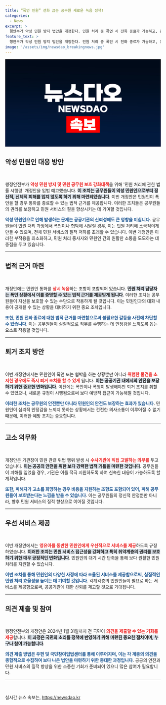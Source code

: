 ```yaml
---
title: “폭언 민원” 전화 끊는 공무원 새로운 녹음 정책!
categories:
  - News
excerpt: >
  행안부가 악성 민원 방지 법안을 개정한다. 민원 처리 중 폭언 시 전화 종료가 가능하고, 흉기 소지 시 즉시 퇴거 조치된다. 공무원 보호를 위한 이 제도는 7세 이하 자녀 동반 민원인에게 우선 서비스를 제공한다.
feature_text: >
  행안부가 악성 민원 방지 법안을 개정한다. 민원 처리 중 폭언 시 전화 종료가 가능하고, 흉기 소지 시 즉시 퇴거 조치된다. 공무원 보호를 위한 이 제도는 7세 이하 자녀 동반 민원인에게 우선 서비스를 제공한다.
image: '/assets/img/newsdao_breakingnews.jpg'
---
```


<p><img src="/assets/img/newsdao_breakingnews.jpg" alt="koreaapp 속보" /></p>

<h2 data-ke-size="size26">악성 민원인 대응 방안</h2>

<p data-ke-size="size16">&nbsp;</p>

<p>행정안전부가 <b><span style="color: #ee2323;">악성 민원 방지 및 민원 공무원 보호 강화대책</span></b>을 위해 '민원 처리에 관한 법률 시행령' 개정안을 입법 예고했습니다. <b><span style="background-color: #21538527;">이 조치는 공무원들이 악성 민원인으로부터 정신적, 신체적 피해를 입지 않도록 하기 위해 마련되었습니다</span></b>. 이번 개정안은 민원인이 폭언을 할 경우 통화를 종료할 수 있는 법적 근거를 제공합니다. 이러한 조치들은 공무원들의 권리를 보장하고 민원 서비스의 질을 향상시키는 데 기여할 것입니다.</p>

<p><b><span style="color: #1a5490;">악성 민원인으로 인해 발생하는 문제는 공공기관의 신뢰성에도 큰 영향을 미칩니다</span></b>. 공무원들이 민원 처리 과정에서 폭언이나 협박에 시달릴 경우, 이는 민원 처리에 소극적이게 만들 수 있으며, 전체 민원 서비스의 질적 저하를 초래할 수 있습니다. 이번 개정안은 이러한 부작용을 최소화하고, 민원 처리 종사자와 민원인 간의 원활한 소통을 도모하는 데 중점을 두고 있습니다.</p>

<hr>

<h2 data-ke-size="size26">법적 근거 마련</h2>

<p data-ke-size="size16">&nbsp;</p>

<p>개정안에는 민원인 통화를 <b><span style="color: #ee2323;">상시 녹음</span></b>하는 조항이 포함되어 있습니다. <b><span style="background-color: #21538527;">민원 처리 담당자는 폭언 상황에서 이를 증명할 수 있는 법적 근거를 제공받게 됩니다</span></b>. 이러한 조치는 공무원들이 자신을 보호할 수 있는 수단으로 작용하게 될 것입니다. 이는 민원인과의 대화 내용이 공개될 수 있는 상황을 대비하기 위한 중요 조치입니다.</p>

<p><b><span style="color: #1a5490;">또한, 민원 전화 종료에 대한 법적 근거를 마련함으로써 불필요한 갈등을 사전에 차단할 수 있습니다</span></b>. 이는 공무원들이 실질적으로 직무를 수행하는 데 안정감을 느끼도록 돕는 요소로 작용할 것입니다. </p>

<hr>

<h2 data-ke-size="size26">퇴거 조치 방안</h2>

<p data-ke-size="size16">&nbsp;</p>

<p>이번 개정안에서는 민원인이 폭언 또는 협박을 하는 상황뿐만 아니라 <b><span style="color: #ee2323;">위험한 물건을 소지한 경우에도 즉시 퇴거 조치를 할 수 있게</span></b> 됩니다. <b><span style="background-color: #21538527;">이는 공공기관 내에서의 안전을 보장하기 위한 중요한 변화입니다</span></b>. 이전에는 폭언이나 폭행이 발생해야만 퇴거 조치를 취할 수 있었으나, 새로운 규정이 시행됨으로써 보다 예방적 접근이 가능해질 것입니다.</p>

<p><b><span style="color: #1a5490;">이러한 조치는 공무원의 안전뿐만 아니라 민원인의 안전도 보장하는 효과가 있습니다</span></b>. 민원인이 심리적 안정감을 느끼지 못하는 상황에서는 건전한 의사소통이 이루어질 수 없기 때문에, 이러한 예방 조치는 중요합니다.</p>

<hr>

<h2 data-ke-size="size26">고소 의무화</h2>

<p data-ke-size="size16">&nbsp;</p>

<p>개정안은 기관장이 민원 관련 위법 행위 발생 시 <b><span style="color: #ee2323;">수사기관에 직접 고발하는 의무를</span></b> 두고 있습니다. <b><span style="background-color: #21538527;">이는 공공의 안전을 위한 보다 강력한 법적 기틀을 마련한 것입니다</span></b>. 공무원들이 피해를 입었을 경우, 기관은 이를 적극 지원하도록 하여 신속한 대응이 가능하도록 할 계획입니다.</p>

<p><b><span style="color: #1a5490;">또한, 피해자가 고소를 희망하는 경우 비용을 지원하는 조항도 포함되어 있어, 피해 공무원들이 보호받는다는 느낌을 받을 수 있습니다</span></b>. 이는 공무원들의 정신적 안정뿐만 아니라, 향후 민원 서비스의 질적 향상으로 이어질 것입니다.</p>

<hr>

<h2 data-ke-size="size26">우선 서비스 제공</h2>

<p data-ke-size="size16">&nbsp;</p>

<p>이번 개정안에서는 <b><span style="color: #ee2323;">영유아를 동반한 민원인에게 우선적으로 서비스를 제공</span></b>하도록 규정하였습니다. <b><span style="background-color: #21538527;">이러한 조치는 민원 서비스 접근성을 강화하고 특히 취약계층의 권리를 보호하기 위한 매우 긍정적인 변화입니다</span></b>. 민원인의 대기 시간 단축을 통해 보다 원활한 민원 처리를 지원할 수 있습니다.</p>

<p><b><span style="color: #1a5490;">이번 조치를 통해 민원인의 다양한 사정에 따라 조율된 서비스를 제공함으로써, 실질적인 민원 처리 효율성을 높이는 데 기여할 것입니다</span></b>. 각계각층의 민원인들이 필요로 하는 서비스를 제공함으로써, 공공기관에 대한 신뢰를 제고할 것으로 기대됩니다.</p>

<hr>

<h2 data-ke-size="size26">의견 제출 및 참여</h2>

<p data-ke-size="size16">&nbsp;</p>

<p>행정안전부의 개정안은 2024년 1월 31일까지 전 국민이 <b><span style="color: #ee2323;">의견을 제출할 수 있는 기회를 제공</span></b>합니다. <b><span style="background-color: #21538527;">이 과정은 국민의 소리를 정책에 반영하기 위해 마련된 중요한 절차이며, 누구나 참여 가능합니다</span></b>.</p>

<p><b><span style="color: #1a5490;">의견 제출 방법은 우편 및 국민참여입법센터를 통해 이루어지며, 이는 각 계층의 의견을 종합적으로 수집하여 보다 나은 법안을 마련하기 위한 중대한 과정입니다</span></b>. 공공의 안전과 민원 서비스의 질적 향상을 위한 소중한 기회가 준비되어 있으니 많은 참여가 필요합니다.</p>

<hr>

<p data-ke-size="size16">&nbsp;</p>
실시간 뉴스 속보는, <a href="https://newsdao.kr" rel="dofollow">https://newsdao.kr</a>


